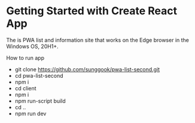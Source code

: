 # Getting Started with Create React App

The is PWA list and information site that works on the Edge browser in the Windows OS, 20H1+.

How to run app

* git clone https://github.com/sunggook/pwa-list-second.git
* cd pwa-list-second
* npm i
* cd client
* npm i
* npm run-script build
* cd ..
* npm run dev
